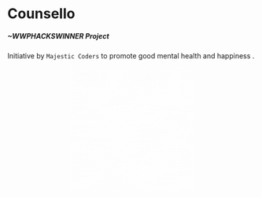 # Counsello

##### <i>~WWPHACKSWINNER Project</i> <br>
Initiative by ```Majestic Coders``` to promote good mental health and happiness .

<p align="center" width="100%">
    <img width="50%" src="https://github.com/Ruchikamodgil/AI-Counsellor-WWPHacks/blob/main/Counsello.gif">
